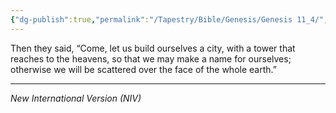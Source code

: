 ```yaml
---
{"dg-publish":true,"permalink":"/Tapestry/Bible/Genesis/Genesis 11_4/","title":"Genesis 11:4","hide":true,"tags":["bible-verse","bible-verse"],"dgHomeLink":true,"dgShowLocalGraph":true,"dgEnableSearch":true}
---
```



Then they said, “Come, let us build ourselves a city, with a tower that reaches to the heavens, so that we may make a name for ourselves; otherwise we will be scattered over the face of the whole earth.”


---
*New International Version (NIV)*